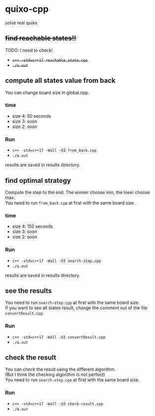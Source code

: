 # quixo-cpp
solve real quixo 

## ~~find reachable states!!~~
TODO: I need to check!

- ~~`c++ -std=c++17 reachable_state.cpp`~~
- ~~`./a.out`~~

## compute all states value from back
You can change board size in global.cpp.  
### time  

- size 4: 50 seconds
- size 3: soon
- size 2: soon


### Run
- `c++ -std=c++17 -Wall -O3 from_back.cpp `
- `./a.out`

results are saved in results directory.

## find optimal strategy
Compute the step to the end. The winner choose min, the loser choose max.  
You need to run `from_back.cpp` at first with the same board size.

### time
- size 4: 150 seconds
- size 3: soon
- size 2: soon

### Run
- `c++ -std=c++17 -Wall -O3 search-step.cpp `
- `./a.out`

results are saved in results directory.

## see the results
You need to run `search-step.cpp` at first with the same board size.  
If you want to see all states result, change the comment out of the file `convertResult.cpp`.

### Run

- `c++ -std=c++17 -Wall -O3 convertResult.cpp  `
- `./a.out`

## check the result
You can check the result using the different algorithm.  
(But I think the checking algorithm is not perfect)  
You need to run `search-step.cpp` at first with the same board size.  

### Run
- `c++ -std=c++17 -Wall -O3 check-result.cpp `
- `./a.out`